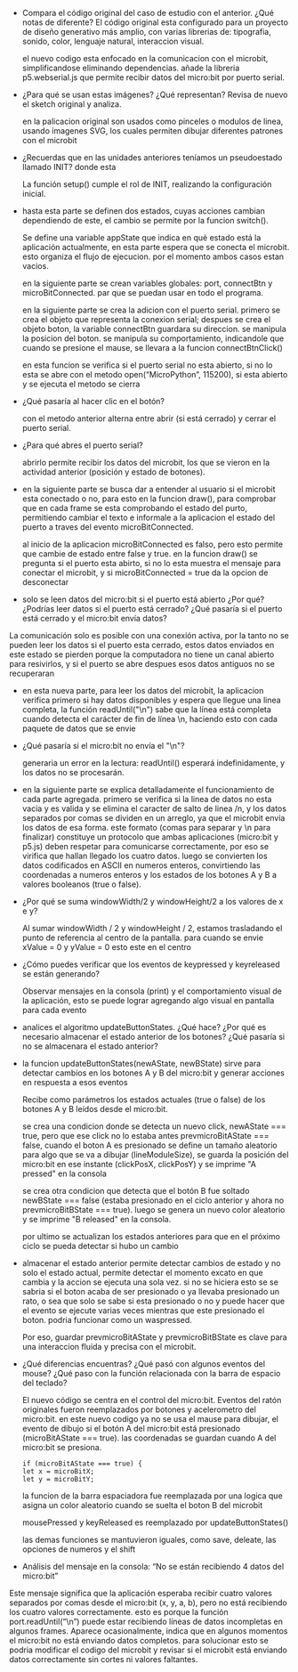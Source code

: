 - Compara el código original del caso de estudio con el anterior. ¿Qué notas de diferente?
  El código original esta configurado para un proyecto de diseño generativo más amplio, con varias librerias de: tipografia, sonido, color,
  lenguaje natural, interaccion visual.

  el nuevo codigo esta enfocado en la comunicacion con el microbit, simplificandose eliminando dependencias. añade la libreria p5.webserial.js
  que permite recibir datos del micro:bit por puerto serial.

- ¿Para qué se usan estas imágenes? ¿Qué representan? Revisa de nuevo el sketch original y analiza.

  en la palicacion original son usados como pinceles o modulos de linea, usando imagenes SVG, los cuales permiten dibujar diferentes patrones
  con el microbit

- ¿Recuerdas que en las unidades anteriores teníamos un pseudoestado llamado INIT? donde esta

  La función setup() cumple el rol de INIT, realizando la configuración inicial.

- hasta esta parte se definen dos estados, cuyas acciones cambian dependiendo de este, el cambio se permite por la funcion switch().

  Se define una variable appState que indica en qué estado está la aplicación actualmente, en esta parte espera que se conecta el microbit.
  esto organiza el flujo de ejecucion. por el momento ambos casos estan vacios.

  en la siguiente parte se crean variables globales: port, connectBtn y microBitConnected. par que se puedan usar en todo el programa.

  en la siguiente parte se crea la adicion con el puerto serial. primero se crea el objeto que representa la conexion serial; despues se
  crea el objeto boton, la variable connectBtn guardara su direccion. se manipula la posicion del boton. se manipula su comportamiento,
  indicandole que cuando se presione el mause, se llevara a la funcion connectBtnClick()

  en esta funcion se verifica si el puerto serial no esta abierto, si no lo esta se abre con el metodo open(“MicroPython”, 115200),
  si esta abierto y se ejecuta el metodo se cierra 

- ¿Qué pasaría al hacer clic en el botón?

  con el metodo anterior alterna entre abrir (si está cerrado) y cerrar el puerto serial.
  
- ¿Para qué abres el puerto serial?

  abrirlo permite recibir los datos del microbit, los que se vieron en la actividad anterior (posición y estado de botones).

- en la siguiente parte se busca dar a entender al usuario si el microbit esta conectado o no, para esto en la funcion draw(), para
  comprobar que en cada frame se esta comprobando el estado del purto, permitiendo cambiar el texto e informale a la aplicacion el estado
  del puerto a traves del evento microBitConnected.

  al inicio de la aplicacion microBitConnected es falso, pero esto permite que cambie de estado entre false y true. en la funcion draw()
  se pregunta si el puerto esta abirto, si no lo esta muestra el mensaje para conectar el microbit, y si  microBitConnected = true da la
  opcion de desconectar

- solo se leen datos del micro:bit si el puerto está abierto ¿Por qué? ¿Podrías leer datos si el puerto está cerrado? ¿Qué pasaría
 si el puerto está cerrado y el micro:bit envía datos?

 La comunicación solo es posible con una conexión activa, por la tanto no se pueden leer los datos si el puerto esta cerrado, estos datos
 enviados en este estado se pierden porque la computadora no tiene un canal abierto para resivirlos, y si el puerto se abre despues esos 
 datos antiguos no se recuperaran 

- en esta nueva parte, para leer los datos del microbit, la aplicacion verifica primero si hay datos disponibles y espera que llegue una
  linea completa, la función readUntil("\n") sabe que la línea está completa cuando detecta el carácter de fin de línea \n, haciendo esto
  con cada paquete de datos que se envie

- ¿Qué pasaría si el micro:bit no envía el "\n"?

  generaria un error en la lectura: readUntil() esperará indefinidamente, y los datos no se procesarán.

- en la siguiente parte se explica detalladamente el funcionamiento de cada parte agregada. primero se verifica si la linea de datos no esta vacia y
  es valida y se elimina el caracter de salto de linea /n, y los datos separados por comas se dividen en un arreglo, ya que el microbit
  envia los datos de esa forma. este formato (comas para separar y \n para finalizar) constituye un protocolo que ambas aplicaciones
  (micro:bit y p5.js) deben respetar para comunicarse correctamente, por eso se virifica que hallan llegado los cuatro datos.
  luego se convierten los datos codificados en ASCII en numeros enteros, convirtiendo las coordenadas a numeros enteros y
  los estados de los botones A y B a valores booleanos (true o false).

- ¿Por qué se suma windowWidth/2 y windowHeight/2 a los valores de x e y?

  Al sumar windowWidth / 2 y windowHeight / 2, estamos trasladando el punto de referencia al centro de la pantalla. para cuando se envie
  xValue = 0 y yValue = 0 esto este en el centro

- ¿Cómo puedes verificar que los eventos de keypressed y keyreleased se están generando?

  Observar mensajes en la consola (print) y el comportamiento visual de la aplicación, esto se puede lograr agregando algo
  visual en pantalla para cada evento

-  analices el algoritmo updateButtonStates. ¿Qué hace? ¿Por qué es necesario almacenar el estado anterior de los botones?
  ¿Qué pasaría si no se almacenara el estado anterior?
  
  - la funcion updateButtonStates(newAState, newBState) sirve para detectar cambios en los botones A y B del micro:bit y generar
    acciones en respuesta a esos eventos

    Recibe como parámetros los estados actuales (true o false) de los botones A y B leídos desde el micro:bit.

    se crea una condicion donde se detecta un nuevo click, newAState === true, pero que ese click no lo estaba antes
    prevmicroBitAState === false, cuando el boton A es presionado se define un tamaño aleatorio para algo que se va a dibujar (lineModuleSize),
    se guarda la posición del micro:bit en ese instante (clickPosX, clickPosY) y se imprime "A pressed" en la consola

    se crea otra condicion que detecta que el botón B fue soltado newBState === false (estaba presionado en el ciclo anterior y ahora no
    prevmicroBitBState === true). luego se genera un nuevo color aleatorio y se imprime "B released" en la consola.

    por ultimo se actualizan los estados anteriores para que en el próximo ciclo se pueda detectar si hubo un cambio
    
  - almacenar el estado anterior permite detectar cambios de estado y no solo el estado actual, permite detectar el momento excato
    en que cambia y la accion se ejecuta una sola vez. si no se hiciera esto se se sabria
    si el boton acaba de ser presionado o ya llevaba presionado un rato, o sea que solo se sabe si esta presionado o no y puede hacer
    que el evento se ejecute varias veces mientras que este presionado el boton. podria funcionar como un waspressed.

    Por eso, guardar prevmicroBitAState y prevmicroBitBState es clave para una interaccion fluida y precisa con el microbit.

- ¿Qué diferencias encuentras? ¿Qué pasó con algunos eventos del mouse? ¿Qué paso con la función relacionada con la barra de
  espacio del teclado?

  El nuevo código se centra en el control del micro:bit. Eventos del ratón originales fueron reemplazados por botones
  y acelerometro del micro:bit. en este nuevo codigo ya no se usa el mause para dibujar, el evento de dibujo si el botón A del micro:bit
  está presionado (microBitAState === true). las coordenadas se guardan cuando A del micro:bit se presiona.

  ```
  if (microBitAState === true) {
  let x = microBitX;
  let y = microBitY;

  ```

  la funcion de la barra espaciadora fue reemplazada por una logica que asigna un color aleatorio cuando se suelta el boton B del microbit

  mousePressed y keyReleased es reemplazado por updateButtonStates()

  las demas funciones se mantuvieron iguales, como save, deleate, las opciones de numeros y el shift

- Análisis del mensaje en la consola: “No se están recibiendo 4 datos del micro:bit”

Este mensaje significa que la aplicación esperaba recibir cuatro valores separados por comas desde el micro:bit (x, y, a, b), 
pero no está recibiendo los cuatro valores correctamente. esto es porque la función port.readUntil(“\n”) puede estar recibiendo 
líneas de datos incompletas en algunos frames. Aparece ocasionalmente,  indica que en algunos momentos el micro:bit no está enviando
datos completos. para solucionar esto se podria modificar el codigo del microbit y revisar si el microbit está enviando datos 
correctamente sin cortes ni valores faltantes.




  
